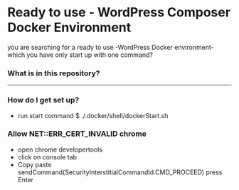 # Ready to use - WordPress Composer Docker Environment #

you are searching for a ready to use -WordPress Docker environment- which you have only start up with one command?   
### What is in this repository? ###
* **

### How do I get set up? ###
* run start command $ ./.docker/shell/dockerStart.sh


### Allow NET::ERR_CERT_INVALID chrome 
* open chrome developertools
* click on console tab
* Copy paste sendCommand(SecurityInterstitialCommandId.CMD_PROCEED) press Enter